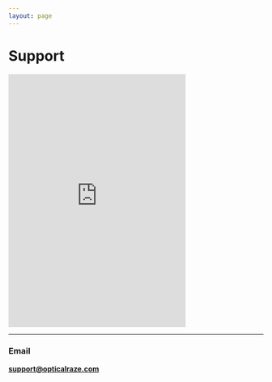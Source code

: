 ```yaml
---
layout: page
---
```


# Support

<iframe src="https://discordapp.com/widget?id=275366800298868736&theme=dark" width="350" height="500" allowtransparency="true" frameborder="0"></iframe>

---

### Email

**support@opticalraze.com**
